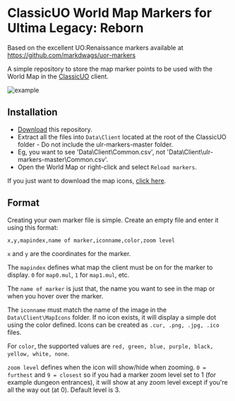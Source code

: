 # ClassicUO World Map Markers for Ultima Legacy: Reborn

Based on the excellent UO:Renaissance markers available at https://github.com/markdwags/uor-markers

A simple repository to store the map marker points to be used with the World Map in the [ClassicUO](https://github.com/andreakarasho/ClassicUO) client.

![example](https://imgur.com/jvjntAD.gif)

## Installation

- [Download](https://github.com/dallenwilson/ulr-markers/archive/master.zip) this repository.
- Extract all the files into `Data\Client` located at the root of the ClassicUO folder - Do not include the ulr-markers-master folder.
- Eg, you want to see 'Data\Client\Common.csv', not 'Data\Client\ulr-markers-master\Common.csv'.
- Open the World Map or right-click and select `Reload markers`.

If you just want to download the map icons, [click here](https://raw.githubusercontent.com/dallenwilson/ulr-markers/master/MapIcons.zip).

## Format

Creating your own marker file is simple. Create an empty file and enter it using this format:

`x,y,mapindex,name of marker,iconname,color,zoom level`

`x` and `y` are the coordinates for the marker.

The `mapindex` defines what map the client must be on for the marker to display. `0` for `map0.mul`, `1` for `map1.mul`, etc.

The `name of marker` is just that, the name you want to see in the map or when you hover over the marker.

The `iconname` must match the name of the image in the `Data\Client\MapIcons` folder. If no icon exists, it will display a simple dot using the color defined. Icons can be created as `.cur, .png, .jpg, .ico` files.

For `color`, the supported values are `red, green, blue, purple, black, yellow, white, none`.

`zoom level` defines when the icon will show/hide when zooming.  `0 = furthest` and `9 = closest` so if you had a marker zoom level set to 1 (for example dungeon entrances), it will show at any zoom level except if you're all the way out (at 0). Default level is 3.

